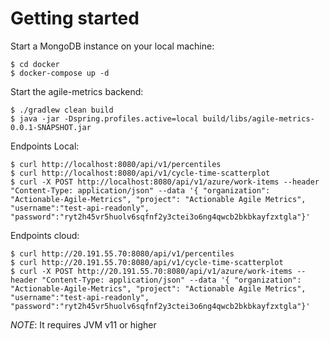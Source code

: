 # Getting started

Start a MongoDB instance on your local machine:
```console
$ cd docker
$ docker-compose up -d
```
Start the agile-metrics backend:
```console
$ ./gradlew clean build
$ java -jar -Dspring.profiles.active=local build/libs/agile-metrics-0.0.1-SNAPSHOT.jar
```

Endpoints Local:
```console
$ curl http://localhost:8080/api/v1/percentiles
$ curl http://localhost:8080/api/v1/cycle-time-scatterplot
$ curl -X POST http://localhost:8080/api/v1/azure/work-items --header "Content-Type: application/json" --data '{ "organization": "Actionable-Agile-Metrics", "project": "Actionable Agile Metrics", "username":"test-api-readonly", "password":"ryt2h45vr5huolv6sqfnf2y3ctei3o6ng4qwcb2bkbkayfzxtgla"}'
```

Endpoints cloud:
```console
$ curl http://20.191.55.70:8080/api/v1/percentiles
$ curl http://20.191.55.70:8080/api/v1/cycle-time-scatterplot
$ curl -X POST http://20.191.55.70:8080/api/v1/azure/work-items --header "Content-Type: application/json" --data '{ "organization": "Actionable-Agile-Metrics", "project": "Actionable Agile Metrics", "username":"test-api-readonly", "password":"ryt2h45vr5huolv6sqfnf2y3ctei3o6ng4qwcb2bkbkayfzxtgla"}'

```


_NOTE_: It requires JVM v11 or higher